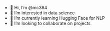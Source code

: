 - 👋 Hi, I’m @mc384
- 👀 I’m interested in data science
- 🌱 I’m currently learning Hugging Face for NLP
- 💞️ I’m looking to collaborate on projects

<!---
mc384/mc384 is a ✨ special ✨ repository because its `README.md` (this file) appears on your GitHub profile.
You can click the Preview link to take a look at your changes.
--->
